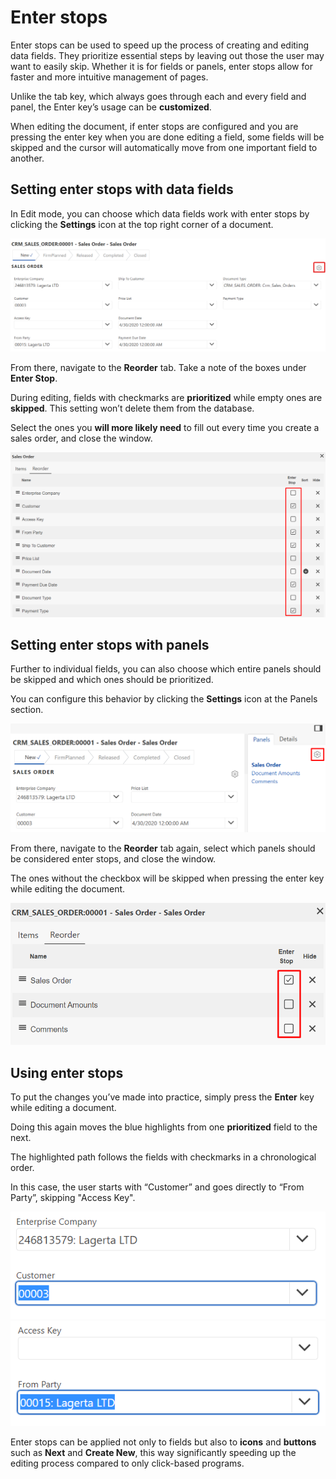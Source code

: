 # Enter stops

Enter stops can be used to speed up the process of creating and editing data fields. They prioritize essential steps by leaving out those the user may want to easily skip. Whether it is for fields or panels, enter stops allow for faster and more intuitive management of pages. 

Unlike the tab key, which always goes through each and every field and panel, the Enter key’s usage can be **customized**. 

When editing the document, if enter stops are configured and you are pressing the enter key when you are done editing a field, some fields will be skipped and the cursor will automatically move from one important field to another. 

## Setting enter stops with data fields

In Edit mode, you can choose which data fields work with enter stops by clicking the <b>Settings</b> icon at the top right corner of a document.

![Document settings](pictures/document-settings.png) 
 
From there, navigate to the <b>Reorder</b> tab. Take a note of the boxes under <b>Enter Stop</b>. 

During editing, fields with checkmarks are <b>prioritized</b> while empty ones are <b>skipped</b>. This setting won’t delete them from the database. 

Select the ones you <b>will more likely need</b> to fill out every time you create a sales order, and close the window. 

![Fields reorder](pictures/fields-reorder.png) 

## Setting enter stops with panels

Further to individual fields, you can also choose which entire panels should be skipped and which ones should be prioritized. 

You can configure this behavior by clicking the <b>Settings</b> icon at the Panels section.

![Panels Settings](pictures/panels-settings.png) 
 
From there, navigate to the <b>Reorder</b> tab again, select which panels should be considered enter stops, and close the window. 

The ones without the checkbox will be skipped when pressing the enter key while editing the document.

![Panels reorder](pictures/panels-reorder.png) 

## Using enter stops 

To put the changes you’ve made into practice, simply press the <b>Enter</b> key while editing a document. 

Doing this again moves the blue highlights from one <b>prioritized</b> field to the next. 

The highlighted path follows the fields with checkmarks in a chronological order.

In this case, the user starts with “Customer” and goes directly to “From Party”, skipping "Access Key".

![Enter stops usage 1](pictures/enterstops-usage-1.png) ![Enter stops usage 2](pictures/enterstops-usage-2.png) 

Enter stops can be applied not only to fields but also to <b>icons</b> and <b>buttons</b> such as <b>Next</b> and <b>Create New</b>, this way significantly speeding up the editing process compared to only click-based programs.
